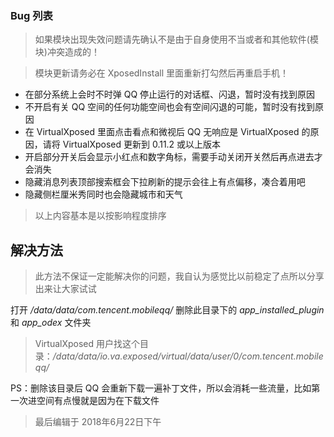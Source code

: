 ### Bug 列表

> 如果模块出现失效问题请先确认不是由于自身使用不当或者和其他软件(模块)冲突造成的！

> 模块更新请务必在 XposedInstall 里面重新打勾然后再重启手机！

* 在部分系统上会时不时弹 QQ 停止运行的对话框、闪退，暂时没有找到原因
* 不开启有关 QQ 空间的任何功能空间也会有空间闪退的可能，暂时没有找到原因
* 在 VirtualXposed 里面点击看点和微视后 QQ 无响应是 VirtualXposed 的原因，请将 VirtualXposed 更新到 0.11.2 或以上版本
* 开启部分开关后会显示小红点和数字角标，需要手动关闭开关然后再点进去才会消失
* 隐藏消息列表顶部搜索框会下拉刷新的提示会往上有点偏移，凑合着用吧
* 隐藏侧栏厘米秀同时也会隐藏城市和天气

> 以上内容基本是以按影响程度排序

## 解决方法

> 此方法不保证一定能解决你的问题，我自认为感觉比以前稳定了点所以分享出来让大家试试

打开 */data/data/com.tencent.mobileqq/*  删除此目录下的 *app_installed_plugin* 和 *app_odex* 文件夹

> VirtualXposed 用户找这个目录：*/data/data/io.va.exposed/virtual/data/user/0/com.tencent.mobileqq/*

PS：删除该目录后 QQ 会重新下载一遍补丁文件，所以会消耗一些流量，比如第一次进空间有点慢就是因为在下载文件

> 最后编辑于 2018年6月22日下午